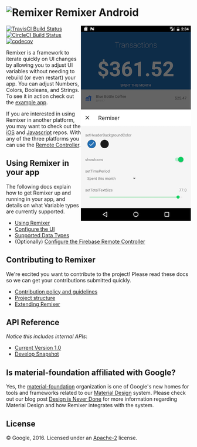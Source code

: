 # ![Remixer](docs/small_logo.png) Remixer Android
<img align="right" src="docs/remixer_screenshot.png" width="300px">

[![TravisCI Build Status](https://travis-ci.org/material-foundation/material-remixer-android.svg?branch=develop)](https://travis-ci.org/material-foundation/material-remixer-android) [![CircleCI Build Status](https://circleci.com/gh/material-foundation/material-remixer-android.svg?style=svg)](https://circleci.com/gh/material-foundation/material-remixer-android) [![codecov](https://codecov.io/gh/material-foundation/material-remixer-android/branch/develop/graph/badge.svg)](https://codecov.io/gh/material-foundation/material-remixer-android)

Remixer is a framework to iterate quickly on UI changes by allowing you to adjust UI variables without needing to rebuild (or even restart) your app. You can adjust Numbers, Colors, Booleans, and Strings. To see it in action check out the [example app](https://github.com/material-foundation/material-remixer-android/tree/develop/remixer_example).

If you are interested in using Remixer in another platform, you may want to check out the [iOS](https://github.com/material-foundation/material-remixer-ios) and [Javascript](https://github.com/material-foundation/material-remixer-js) repos. With any of the three platforms you can use the [Remote Controller](https://github.com/material-foundation/material-remixer-remote-web).

## Using Remixer in your app

The following docs explain how to get Remixer up and running in your app, and details on what Variable types are currently supported.

- [Using Remixer](docs/USING_REMIXER.md)
- [Configure the UI](docs/CONFIGURE_UI.md)
- [Supported Data Types](docs/SUPPORTED_DATA_TYPES.md)
- (Optionally) [Configure the Firebase Remote Controller](docs/CONFIGURE_FIREBASE.md)

## Contributing to Remixer

We're excited you want to contribute to the project! Please read these docs so we can get your contributions submitted quickly.

- [Contribution policy and guidelines](docs/CONTRIBUTING.md)
- [Project structure](docs/PROJECT_STRUCTURE.md)
- [Extending Remixer](docs/EXTENDING_REMIXER.md)

## API Reference

_Notice this includes internal APIs_:

- [Current Version 1.0](https://jitpack.io/com/github/material-foundation/material-remixer-android/remixer/1.0/javadoc/index.html)
- [Develop Snapshot](https://jitpack.io/com/github/material-foundation/material-remixer-android/remixer/develop-SNAPSHOT/javadoc/index.html)

## Is material-foundation affiliated with Google?

Yes, the [material-foundation](https://github.com/material-foundation) organization is one of Google's new homes for tools and frameworks related to our [Material Design](https://material.io) system. Please check out our blog post [Design is Never Done](https://design.google.com/articles/design-is-never-done/) for more information regarding Material Design and how Remixer integrates with the system.

## License

© Google, 2016. Licensed under an [Apache-2](https://github.com/material-foundation/material-remixer-android/blob/develop/LICENSE) license.
